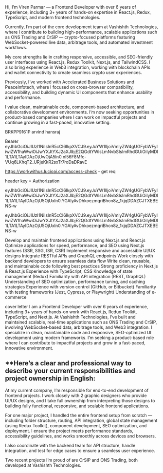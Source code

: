 Hi, I’m Viren Parmar — a Frontend Developer with over 6 years of experience, including 3+ years of hands-on expertise in React.js, Redux, TypeScript, and modern frontend technologies.

Currently, I’m part of the core development team at Vashishth Technologies, where I contribute to building high-performance, scalable applications such as ONS Trading and CrSIP — crypto-focused platforms featuring WebSocket-powered live data, arbitrage tools, and automated investment workflows.

My core strengths lie in crafting responsive, accessible, and SEO-friendly user interfaces using React.js, Redux Toolkit, Next.js, and TailwindCSS. I also bring experience in Web3 integration, working with blockchain APIs and wallet connectivity to create seamless crypto user experiences.

Previously, I’ve worked with Accelerated Business Solutions and PeaceInfotech, where I focused on cross-browser compatibility, accessibility, and building dynamic UI components that enhance usability and performance.

I value clean, maintainable code, component-based architecture, and collaborative development environments. I’m now seeking opportunities in product-based companies where I can work on impactful projects and continue growing in a fast-paced, innovative setting.

BRKPP9161P
arvind hansraj

Bearer eyJhbGciOiJIUzI1NiIsInR5cCI6IkpXVCJ9.eyJuYW1lIjoiVmlyZW4gUGFybWFyIiwiZW1haWwiOiJwYXJtYXJ2aXJlbjE2QGdtYWlsLmNvbSIsImRhdGUiOiIyMDI1LTA1LTAyIDAzOjUwOjA5In0.nl56F8Mfc-VUq6LKhqT2_URjeKkR2sxTr7roDaDRavE


https://workwithus.lucioai.com/access-check - get req 

header key = Authorization

eyJhbGciOiJIUzI1NiIsInR5cCI6IkpXVCJ9.eyJuYW1lIjoiVmlyZW4gUGFybWFyIiwiZW1haWwiOiJwYXJtYXJ2aXJlbjE2QGdtYWlsLmNvbSIsImRhdGUiOiIyMDI1LTA1LTAyIDAzOjU5OjUxIn0.YGAlyAvDhkoezmqriBhon8z_1kjqDDAZCJTXEBENS-w

eyJhbGciOiJIUzI1NiIsInR5cCI6IkpXVCJ9.eyJuYW1lIjoiVmlyZW4gUGFybWFyIiwiZW1haWwiOiJwYXJtYXJ2aXJlbjE2QGdtYWlsLmNvbSIsImRhdGUiOiIyMDI1LTA1LTAyIDAzOjU5OjUxIn0.YGAlyAvDhkoezmqriBhon8z_1kjqDDAZCJTXEBENS-w


Develop and maintain frontend applications using Next.js and React.js
Optimize applications for speed, performance, and SEO using Next.js features (SSR, SSG, ISR, CSR)
Implement responsive and accessible UI/UX designs
Integrate RESTful APIs and GraphQL endpoints
Work closely with backend developers to ensure seamless data flow
Write clean, reusable, and maintainable code following best practices
Strong proficiency in Next.js & React.js
Experience with TypeScript, CSS
Knowledge of state management (Redux)
Familiarity with API integration (REST, GraphQL)
Understanding of SEO optimization, performance tuning, and caching strategies
Experience with version control (GitHub, or Bitbucket)
Familiarity with testing frameworks (Jest, Cypress, or Playwright)
Understanding of e-commerce


cover letter 
I am a Frontend Developer with over 6 years of experience, including 3+ years of hands-on work with React.js, Redux Toolkit, TypeScript, and Next.js. At Vashishth Technologies, I’ve built and maintained scalable, real-time applications such as ONS Trading and CrSIP, involving WebSocket-based data, arbitrage tools, and Web3 integration. I specialize in clean, maintainable code and responsive, SEO-optimized UI development using modern frameworks. I’m seeking a product-based role where I can contribute to impactful projects and grow in a fast-paced, innovative environment.

## **Here’s a clear and professional way to describe your current responsibilities and project ownership in English:

At my current company, I’m responsible for end-to-end development of frontend projects. I work closely with 2 graphic designers who provide UI/UX designs, and I take full ownership from interpreting those designs to building fully functional, responsive, and scalable frontend applications.

For one major project, I handled the entire frontend setup from scratch — including folder structure, routing, API integration, global state management (using Redux Toolkit), component development, SEO optimization, and deployment. I ensure the project meets performance standards, accessibility guidelines, and works smoothly across devices and browsers.

I also coordinate with the backend team for API structure, handle integration, and test for edge cases to ensure a seamless user experience.


Two recent projects I’m proud of are CrSIP and ONS Trading, both developed at Vashishth Technologies.

